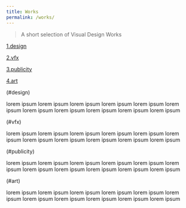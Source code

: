 ```yaml
---
title: Works
permalink: /works/
---
```


>A short selection of Visual Design Works

[1.design](#design)

[2.vfx](#vfx)

[3.publicity](#publicity)

[4.art](#art)





(#design)

lorem ipsum
lorem ipsum
lorem ipsum
lorem ipsum
lorem ipsum
lorem ipsum
lorem ipsum
lorem ipsum
lorem ipsum
lorem ipsum
lorem ipsum

(#vfx)

lorem ipsum
lorem ipsum
lorem ipsum
lorem ipsum
lorem ipsum
lorem ipsum
lorem ipsum
lorem ipsum
lorem ipsum
lorem ipsum
lorem ipsum

(#publicity)

lorem ipsum
lorem ipsum
lorem ipsum
lorem ipsum
lorem ipsum
lorem ipsum
lorem ipsum
lorem ipsum
lorem ipsum
lorem ipsum
lorem ipsum

(#art)

lorem ipsum
lorem ipsum
lorem ipsum
lorem ipsum
lorem ipsum
lorem ipsum
lorem ipsum
lorem ipsum
lorem ipsum
lorem ipsum
lorem ipsum










